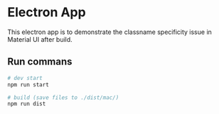 # Electron App

This electron app is to demonstrate the classname specificity issue in Material UI after build.

## Run commans

```bash
# dev start
npm run start

# build (save files to ./dist/mac/)
npm run dist
```
